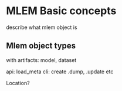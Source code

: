 # MLEM Basic concepts

describe what mlem object is 

## Mlem object types

with artifacts: model, dataset

api: load_meta
cli: create
.dump, .update etc

Location?